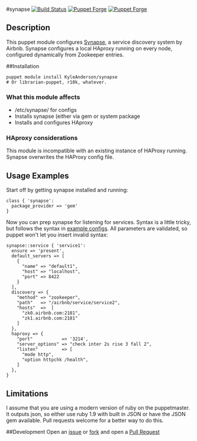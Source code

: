 #synapse
[![Build Status](https://travis-ci.org/solarkennedy/puppet-synapse.png?branch=master)](https://travis-ci.org/solarkennedy/puppet-synapse)
[![Puppet Forge](https://img.shields.io/puppetforge/v/KyleAnderson/synapse.svg)](https://forge.puppetlabs.com/KyleAnderson/synapse)
[![Puppet Forge](https://img.shields.io/puppetforge/f/KyleAnderson/synapse.svg)](https://forge.puppetlabs.com/KyleAnderson/synapse)

## Description

This puppet module configures [Synapse](https://github.com/airbnb/synapse), a
service discovery system by Airbnb.  Synapse configures a local HAproxy running
on every node, configured dynamically from Zookeeper entries.

##Installation

```
puppet module install KyleAnderson/synapse
# Or librarian-puppet, r10k, whatever.
```

### What this module affects

* /etc/synapse/ for configs
* Installs synapse (either via gem or system package
* Installs and configures HAproxy

### HAproxy considerations

This module is incompatible with an existing instance of HAProxy running.
Synapse overwrites the HAProxy config file.

## Usage Examples

Start off by getting synapse installed and running:

```puppet
class { 'synapse':
  package_provider => 'gem'
}
```

Now you can prep synapse for listening for services. Syntax is a little tricky,
but follows the syntax in
[example configs](https://github.com/airbnb/synapse/blob/master/config/synapse_services/service2.json).
All parameters are validated, so puppet won't let you insert invalid syntax:

```puppet
synapse::service { 'service1':
  ensure => 'present',
  default_servers => [
    {
      "name" => "default1",
      "host" => "localhost",
      "port" => 8422
    }
  ],
  discovery => {
    "method" => "zookeeper",
    "path"   => "/airbnb/service/service2",
    "hosts"  =>  [
      "zk0.airbnb.com:2181",
      "zk1.airbnb.com:2181"
    ]
  },
  haproxy => {
    "port"           => '3214',
    "server_options" => "check inter 2s rise 3 fall 2",
    "listen"         => [
      "mode http",
      "option httpchk /health",
    ]
  },
}
```

## Limitations

I assume that you are using a modern version of ruby on the puppetmaster. It
outputs json, so either use ruby 1.9 with built in JSON or have the JSON gem
available.  Pull requests welcome for a better way to do this.

##Development
Open an [issue](https://github.com/solarkennedy/puppet-synapse/issues) or 
[fork](https://github.com/solarkennedy/puppet-synapse/fork) and open a 
[Pull Request](https://github.com/solarkennedy/puppet-synapse/pulls)
